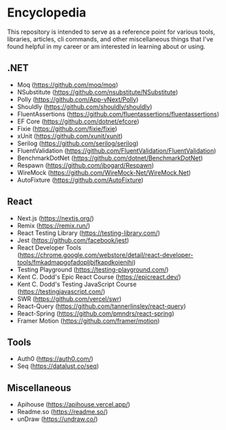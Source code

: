 # Encyclopedia

This repository is intended to serve as a reference point for various tools, libraries, articles, cli commands, and other miscellaneous things that I've found helpful in my career or am interested in learning about or using.

## .NET

- Moq (https://github.com/moq/moq)
- NSubstitute (https://github.com/nsubstitute/NSubstitute)
- Polly (https://github.com/App-vNext/Polly)
- Shouldly (https://github.com/shouldly/shouldly)
- FluentAssertions (https://github.com/fluentassertions/fluentassertions)
- EF Core (https://github.com/dotnet/efcore)
- Fixie (https://github.com/fixie/fixie)
- xUnit (https://github.com/xunit/xunit)
- Serilog (https://github.com/serilog/serilog)
- FluentValidation (https://github.com/FluentValidation/FluentValidation)
- BenchmarkDotNet (https://github.com/dotnet/BenchmarkDotNet)
- Respawn (https://github.com/jbogard/Respawn)
- WireMock (https://github.com/WireMock-Net/WireMock.Net)
- AutoFixture (https://github.com/AutoFixture)

## React

- Next.js (https://nextjs.org/)
- Remix (https://remix.run/)
- React Testing Library (https://testing-library.com/)
- Jest (https://github.com/facebook/jest)
- React Developer Tools (https://chrome.google.com/webstore/detail/react-developer-tools/fmkadmapgofadopljbjfkapdkoienihi)
- Testing Playground (https://testing-playground.com/)
- Kent C. Dodd's Epic React Course (https://epicreact.dev/)
- Kent C. Dodd's Testing JavaScript Course (https://testingjavascript.com/)
- SWR (https://github.com/vercel/swr)
- React-Query (https://github.com/tannerlinsley/react-query)
- React-Spring (https://github.com/pmndrs/react-spring)
- Framer Motion (https://github.com/framer/motion)

## Tools

- Auth0 (https://auth0.com/)
- Seq (https://datalust.co/seq)

## Miscellaneous

- Apihouse (https://apihouse.vercel.app/)
- Readme.so (https://readme.so/)
- unDraw (https://undraw.co/)
